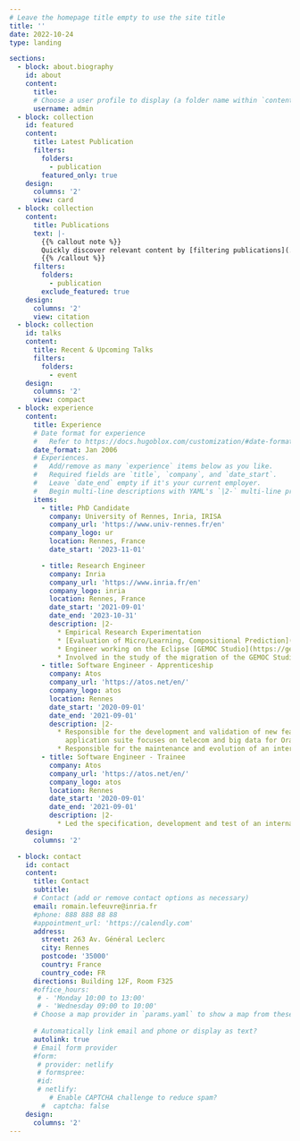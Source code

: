 ```yaml
---
# Leave the homepage title empty to use the site title
title: ''
date: 2022-10-24
type: landing

sections:
  - block: about.biography
    id: about
    content:
      title: 
      # Choose a user profile to display (a folder name within `content/authors/`)
      username: admin
  - block: collection
    id: featured
    content:
      title: Latest Publication
      filters:
        folders:
          - publication
        featured_only: true
    design:
      columns: '2'
      view: card
  - block: collection
    content:
      title: Publications
      text: |-
        {{% callout note %}}
        Quickly discover relevant content by [filtering publications](./publication/).
        {{% /callout %}}
      filters:
        folders:
          - publication
        exclude_featured: true
    design:
      columns: '2'
      view: citation
  - block: collection
    id: talks
    content:
      title: Recent & Upcoming Talks
      filters:
        folders:
          - event
    design:
      columns: '2'
      view: compact
  - block: experience
    content:
      title: Experience
      # Date format for experience
      #   Refer to https://docs.hugoblox.com/customization/#date-format
      date_format: Jan 2006
      # Experiences.
      #   Add/remove as many `experience` items below as you like.
      #   Required fields are `title`, `company`, and `date_start`.
      #   Leave `date_end` empty if it's your current employer.
      #   Begin multi-line descriptions with YAML's `|2-` multi-line prefix.
      items:
        - title: PhD Candidate
          company: University of Rennes, Inria, IRISA
          company_url: 'https://www.univ-rennes.fr/en'
          company_logo: ur
          location: Rennes, France
          date_start: '2023-11-01'

        - title: Research Engineer
          company: Inria
          company_url: 'https://www.inria.fr/en'
          company_logo: inria
          location: Rennes, France
          date_start: '2021-09-01'
          date_end: '2023-10-31'
          description: |2-
            * Empirical Research Experimentation
            * [Evaluation of Micro/Learning, Compositional Prediction]({{< ref "/publication/datatime" >}}). 
            * Engineer working on the Eclipse [GEMOC Studio](https://gemoc.org/studio.html) project. 
            * Involved in the study of the migration of the GEMOC Studio to a microservices architecture, development of WEB IDE prototypes
        - title: Software Engineer - Apprenticeship
          company: Atos
          company_url: 'https://atos.net/en/'
          company_logo: atos
          location: Rennes
          date_start: '2020-09-01'
          date_end: '2021-09-01'
          description: |2-
            * Responsible for the development and validation of new feature within a J2EE SOA
              application suite focuses on telecom and big data for Orange
            * Responsible for the maintenance and evolution of an internal tool Java/Angular
        - title: Software Engineer - Trainee
          company: Atos
          company_url: 'https://atos.net/en/'
          company_logo: atos
          location: Rennes
          date_start: '2020-09-01'
          date_end: '2021-09-01'
          description: |2-
            * Led the specification, development and test of an internal application J2EE/Angular
    design:
      columns: '2'

  - block: contact
    id: contact
    content:
      title: Contact
      subtitle:
      # Contact (add or remove contact options as necessary)
      email: romain.lefeuvre@inria.fr
      #phone: 888 888 88 88
      #appointment_url: 'https://calendly.com'
      address:
        street: 263 Av. Général Leclerc
        city: Rennes
        postcode: '35000'
        country: France
        country_code: FR
      directions: Building 12F, Room F325
      #office_hours:
       # - 'Monday 10:00 to 13:00'
       # - 'Wednesday 09:00 to 10:00'
      # Choose a map provider in `params.yaml` to show a map from these coordinates
      
      # Automatically link email and phone or display as text?
      autolink: true
      # Email form provider
      #form:
       # provider: netlify
       # formspree:
       #id:
       # netlify:
          # Enable CAPTCHA challenge to reduce spam?
        #  captcha: false
    design:
      columns: '2'
---
```

